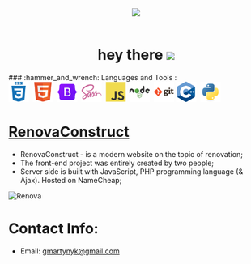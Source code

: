 <div id="header" align="center">
  <img src="https://media.giphy.com/media/fZEjmflebo9ZKQXpgh/giphy.gif" width="200"/>
</div>

<div id="views" align="center">
  <img src="https://komarev.com/ghpvc/?username=darkmart3" alt=""/>
</div>


<div id="hello" align="center">
  <h1>
    hey there
    <img src="https://media.giphy.com/media/hvRJCLFzcasrR4ia7z/giphy.gif" width="30px"/>
  </h1>
</div>
### :hammer_and_wrench: Languages and Tools :

<div>
  <img src="https://github.com/devicons/devicon/blob/master/icons/css3/css3-plain-wordmark.svg"  title="CSS3" alt="CSS" width="40" height="40"/>&nbsp;
  <img src="https://github.com/devicons/devicon/blob/master/icons/html5/html5-original.svg" title="HTML5" alt="HTML" width="40" height="40"/>&nbsp;
  <img src="https://github.com/devicons/devicon/blob/master/icons/bootstrap/bootstrap-original.svg"  title="bootstrap" alt="bootstrap" width="40" height="40"/>&nbsp;
  <img src="https://github.com/devicons/devicon/blob/master/icons/sass/sass-original.svg"  title="sass" alt="sass" width="40" height="40"/>&nbsp;
  <img src="https://github.com/devicons/devicon/blob/master/icons/javascript/javascript-original.svg" title="JavaScript" alt="JavaScript" width="40" height="40"/>&nbsp;
  <img src="https://github.com/devicons/devicon/blob/master/icons/nodejs/nodejs-original-wordmark.svg" title="NodeJS" alt="NodeJS" width="40" height="40"/>&nbsp;
  <img src="https://github.com/devicons/devicon/blob/master/icons/git/git-original-wordmark.svg" title="Git" **alt="Git" width="40" height="40"/>
  <img src="https://github.com/devicons/devicon/blob/master/icons/cplusplus/cplusplus-original.svg"  title="C++" alt="C++" width="40" height="40"/>&nbsp;
  <img src="https://github.com/devicons/devicon/blob/master/icons/python/python-original.svg"  title="Pythot" alt="Python" width="40" height="40"/>&nbsp;
  
</div>





# [RenovaConstruct](https://renovaco.nl) 
<p align="left" color="blue"></p>

* RenovaConstruct - is a modern website on the topic of renovation;
* The front-end project was entirely created by two people;
* Server side is built with JavaScript, PHP programming language (& Ajax). Hosted on NameCheap;

<div>
  <img src="https://github.com/MakaronX/MakaronX/blob/main/RENOVA img.png" alt="Renova"/>
</div>



# Contact Info:

- Email: gmartynyk@gmail.com



